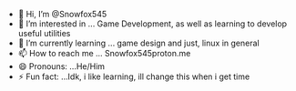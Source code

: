 - 👋 Hi, I’m @Snowfox545
- 👀 I’m interested in ... Game Development, as well as learning to develop useful utilities
- 🌱 I’m currently learning ... game design and just, linux in general
- 📫 How to reach me ... Snowfox545proton.me 
- 😄 Pronouns: ...He/Him
- ⚡ Fun fact: ...Idk, i like learning, ill change this when i get time

<!---
Snowfox545/Snowfox545 is a ✨ special ✨ repository because its `README.md` (this file) appears on your GitHub profile.
You can click the Preview link to take a look at your changes.
--->
